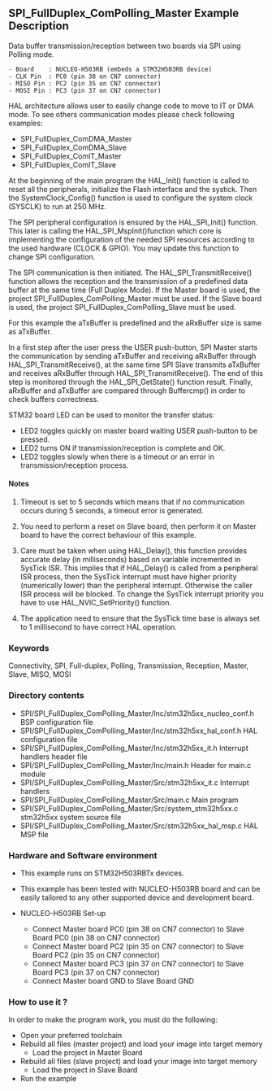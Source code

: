 ## <b>SPI_FullDuplex_ComPolling_Master Example Description</b>

Data buffer transmission/reception between two boards via SPI using Polling mode.

    - Board    : NUCLEO-H503RB (embeds a STM32H503RB device)
    - CLK Pin  : PC0 (pin 38 on CN7 connector)
    - MISO Pin : PC2 (pin 35 on CN7 connector)
    - MOSI Pin : PC3 (pin 37 on CN7 connector)

HAL architecture allows user to easily change code to move to IT or DMA mode. 
To see others communication modes please check following examples:

 - SPI_FullDuplex_ComDMA_Master
 - SPI_FullDuplex_ComDMA_Slave
 - SPI_FullDuplex_ComIT_Master
 - SPI_FullDuplex_ComIT_Slave

At the beginning of the main program the HAL_Init() function is called to reset 
all the peripherals, initialize the Flash interface and the systick.
Then the SystemClock_Config() function is used to configure the system
clock (SYSCLK) to run at 250 MHz.

The SPI peripheral configuration is ensured by the HAL_SPI_Init() function.
This later is calling the HAL_SPI_MspInit()function which core is implementing
the configuration of the needed SPI resources according to the used hardware (CLOCK & 
GPIO). You may update this function to change SPI configuration.

The SPI communication is then initiated.
The HAL_SPI_TransmitReceive() function allows the reception and the 
transmission of a predefined data buffer at the same time (Full Duplex Mode).
If the Master board is used, the project SPI_FullDuplex_ComPolling_Master must be used.
If the Slave board is used, the project SPI_FullDuplex_ComPolling_Slave must be used.

For this example the aTxBuffer is predefined and the aRxBuffer size is same as aTxBuffer.

In a first step after the user press the USER push-button, SPI Master starts the
communication by sending aTxBuffer and receiving aRxBuffer through 
HAL_SPI_TransmitReceive(), at the same time SPI Slave transmits aTxBuffer 
and receives aRxBuffer through HAL_SPI_TransmitReceive(). 
The end of this step is monitored through the HAL_SPI_GetState() function
result.
Finally, aRxBuffer and aTxBuffer are compared through Buffercmp() in order to 
check buffers correctness.

STM32 board LED can be used to monitor the transfer status:

 - LED2 toggles quickly on master board waiting USER push-button to be pressed.
 - LED2 turns ON if transmission/reception is complete and OK.
 - LED2 toggles slowly when there is a timeout or an error in transmission/reception process.   

#### <b>Notes</b>

 1. Timeout is set to 5 seconds which means that if no communication occurs during 5 seconds,
    a timeout error is generated.

 2. You need to perform a reset on Slave board, then perform it on Master board
    to have the correct behaviour of this example.

 3. Care must be taken when using HAL_Delay(), this function provides accurate delay (in milliseconds)
    based on variable incremented in SysTick ISR. This implies that if HAL_Delay() is called from
    a peripheral ISR process, then the SysTick interrupt must have higher priority (numerically lower)
    than the peripheral interrupt. Otherwise the caller ISR process will be blocked.
    To change the SysTick interrupt priority you have to use HAL_NVIC_SetPriority() function.

 4. The application need to ensure that the SysTick time base is always set to 1 millisecond
    to have correct HAL operation.

### <b>Keywords</b>

Connectivity, SPI, Full-duplex, Polling, Transmission, Reception, Master, Slave, MISO, MOSI

### <b>Directory contents</b> 

  - SPI/SPI_FullDuplex_ComPolling_Master/Inc/stm32h5xx_nucleo_conf.h BSP configuration file
  - SPI/SPI_FullDuplex_ComPolling_Master/Inc/stm32h5xx_hal_conf.h    HAL configuration file
  - SPI/SPI_FullDuplex_ComPolling_Master/Inc/stm32h5xx_it.h          Interrupt handlers header file
  - SPI/SPI_FullDuplex_ComPolling_Master/Inc/main.h                  Header for main.c module  
  - SPI/SPI_FullDuplex_ComPolling_Master/Src/stm32h5xx_it.c          Interrupt handlers
  - SPI/SPI_FullDuplex_ComPolling_Master/Src/main.c                  Main program
  - SPI/SPI_FullDuplex_ComPolling_Master/Src/system_stm32h5xx.c      stm32h5xx system source file
  - SPI/SPI_FullDuplex_ComPolling_Master/Src/stm32h5xx_hal_msp.c     HAL MSP file

### <b>Hardware and Software environment</b>

  - This example runs on STM32H503RBTx devices.

  - This example has been tested with NUCLEO-H503RB board and can be
    easily tailored to any other supported device and development board.

  - NUCLEO-H503RB Set-up

    - Connect Master board PC0 (pin 38 on CN7 connector) to Slave Board PC0 (pin 38 on CN7 connector)
    - Connect Master board PC2 (pin 35 on CN7 connector) to Slave Board PC2 (pin 35 on CN7 connector)
    - Connect Master board PC3 (pin 37 on CN7 connector) to Slave Board PC3 (pin 37 on CN7 connector)
    - Connect Master board GND  to Slave Board GND

### <b>How to use it ?</b>

In order to make the program work, you must do the following:

 - Open your preferred toolchain 
 - Rebuild all files (master project) and load your image into target memory
    - Load the project in Master Board
 - Rebuild all files (slave project) and load your image into target memory
    - Load the project in Slave Board
 - Run the example

